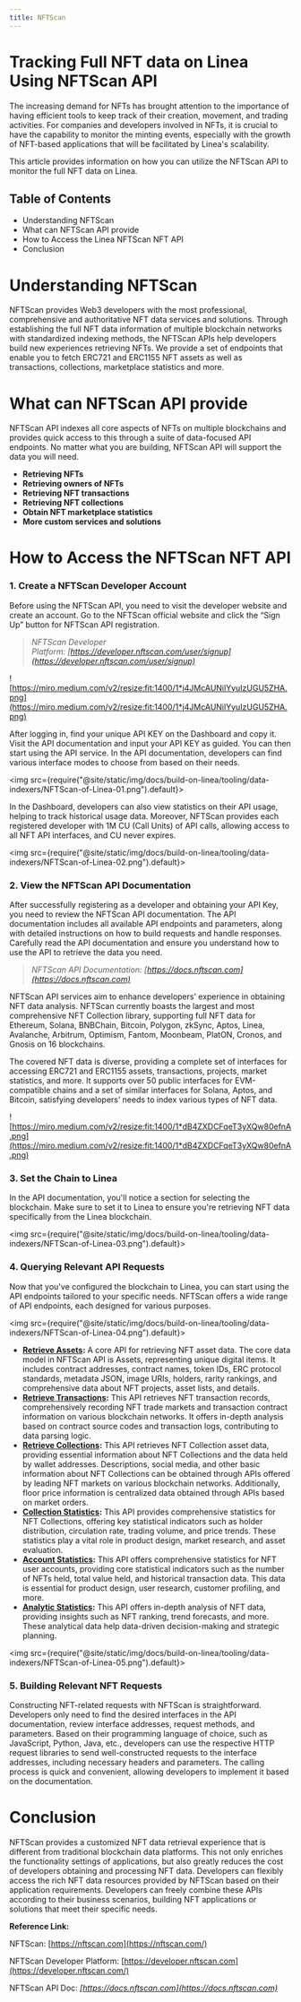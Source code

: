 ```yaml
---
title: NFTScan
---
```


# Tracking Full NFT data on Linea Using NFTScan API

The increasing demand for NFTs has brought attention to the importance of having efficient tools to keep track of their creation, movement, and trading activities. For companies and developers involved in NFTs, it is crucial to have the capability to monitor the minting events, especially with the growth of NFT-based applications that will be facilitated by Linea's scalability. 

This article provides information on how you can utilize the NFTScan API to monitor the full NFT data on Linea.

## Table of Contents

- Understanding NFTScan
- What can NFTScan API provide
- How to Access the Linea NFTScan NFT API
- Conclusion

# Understanding NFTScan

NFTScan provides Web3 developers with the most professional, comprehensive and authoritative NFT data services and solutions. Through establishing the full NFT data information of multiple blockchain networks with standardized indexing methods, the NFTScan APIs help developers build new experiences retrieving NFTs. We provide a set of endpoints that enable you to fetch ERC721 and ERC1155 NFT assets as well as transactions, collections, marketplace statistics and more.

# **What can NFTScan API provide**

NFTScan API indexes all core aspects of NFTs on multiple blockchains and provides quick access to this through a suite of data-focused API endpoints. No matter what you are building, NFTScan API will support the data you will need. 

- **Retrieving NFTs**
- **Retrieving owners of NFTs**
- **Retrieving NFT transactions**
- **Retrieving NFT collections**
- **Obtain NFT marketplace statistics**
- **More custom services and solutions**

# **How to Access the NFTScan NFT API**

### 1. **Create a NFTScan Developer Account**

Before using the NFTScan API, you need to visit the developer website and create an account. Go to the NFTScan official website and click the “Sign Up” button for NFTScan API registration.

> *NFTScan Developer Platform: [https://developer.nftscan.com/user/signup](https://developer.nftscan.com/user/signup)*
> 

![https://miro.medium.com/v2/resize:fit:1400/1*j4JMcAUNilYyuIzUGU5ZHA.png](https://miro.medium.com/v2/resize:fit:1400/1*j4JMcAUNilYyuIzUGU5ZHA.png)

After logging in, find your unique API KEY on the Dashboard and copy it. Visit the API documentation and input your API KEY as guided. You can then start using the API service. In the API documentation, developers can find various interface modes to choose from based on their needs.

<img src={require("@site/static/img/docs/build-on-linea/tooling/data-indexers/NFTScan-of-Linea-01.png").default}></img>

In the Dashboard, developers can also view statistics on their API usage, helping to track historical usage data. Moreover, NFTScan provides each registered developer with 1M CU (Call Units) of API calls, allowing access to all NFT API interfaces, and CU never expires.

<img src={require("@site/static/img/docs/build-on-linea/tooling/data-indexers/NFTScan-of-Linea-02.png").default}></img>

### **2. View the NFTScan API Documentation**

After successfully registering as a developer and obtaining your API Key, you need to review the NFTScan API documentation. The API documentation includes all available API endpoints and parameters, along with detailed instructions on how to build requests and handle responses. Carefully read the API documentation and ensure you understand how to use the API to retrieve the data you need.

> *NFTScan API Documentation: [https://docs.nftscan.com](https://docs.nftscan.com)*
> 

NFTScan API services aim to enhance developers’ experience in obtaining NFT data analysis. NFTScan currently boasts the largest and most comprehensive NFT Collection library, supporting full NFT data for Ethereum, Solana, BNBChain, Bitcoin, Polygon, zkSync, Aptos, Linea, Avalanche, Arbitrum, Optimism, Fantom, Moonbeam, PlatON, Cronos, and Gnosis on 16 blockchains.

The covered NFT data is diverse, providing a complete set of interfaces for accessing ERC721 and ERC1155 assets, transactions, projects, market statistics, and more. It supports over 50 public interfaces for EVM-compatible chains and a set of similar interfaces for Solana, Aptos, and Bitcoin, satisfying developers’ needs to index various types of NFT data.

![https://miro.medium.com/v2/resize:fit:1400/1*dB4ZXDCFqeT3yXQw80efnA.png](https://miro.medium.com/v2/resize:fit:1400/1*dB4ZXDCFqeT3yXQw80efnA.png)

### **3. Set the Chain to Linea**

In the API documentation, you'll notice a section for selecting the blockchain. Make sure to set it to Linea to ensure you're retrieving NFT data specifically from the Linea blockchain.

<img src={require("@site/static/img/docs/build-on-linea/tooling/data-indexers/NFTScan-of-Linea-03.png").default}></img>

### **4. Querying Relevant API Requests**

Now that you've configured the blockchain to Linea, you can start using the API endpoints tailored to your specific needs. NFTScan offers a wide range of API endpoints, each designed for various purposes.

<img src={require("@site/static/img/docs/build-on-linea/tooling/data-indexers/NFTScan-of-Linea-04.png").default}></img>

- **[Retrieve Assets](https://docs.nftscan.com/reference/evm/get-nfts-by-account):** A core API for retrieving NFT asset data. The core data model in NFTScan API is Assets, representing unique digital items. It includes contract addresses, contract names, token IDs, ERC protocol standards, metadata JSON, image URIs, holders, rarity rankings, and comprehensive data about NFT projects, asset lists, and details.
- **[Retrieve Transactions](https://docs.nftscan.com/reference/evm/get-transactions-by-account):** This API retrieves NFT transaction records, comprehensively recording NFT trade markets and transaction contract information on various blockchain networks. It offers in-depth analysis based on contract source codes and transaction logs, contributing to data parsing logic.
- **[Retrieve Collections](https://docs.nftscan.com/reference/evm/get-an-nft-collection):** This API retrieves NFT Collection asset data, providing essential information about NFT Collections and the data held by wallet addresses. Descriptions, social media, and other basic information about NFT Collections can be obtained through APIs offered by leading NFT markets on various blockchain networks. Additionally, floor price information is centralized data obtained through APIs based on market orders.
- **[Collection Statistics](https://docs.nftscan.com/reference/evm/collection-statistics):** This API provides comprehensive statistics for NFT Collections, offering key statistical indicators such as holder distribution, circulation rate, trading volume, and price trends. These statistics play a vital role in product design, market research, and asset evaluation.
- **[Account Statistics](https://docs.nftscan.com/reference/evm/account-overview-statistics):** This API offers comprehensive statistics for NFT user accounts, providing core statistical indicators such as the number of NFTs held, total value held, and historical transaction data. This data is essential for product design, user research, customer profiling, and more.
- **[Analytic Statistics](https://docs.nftscan.com/reference/evm/trade-ranking):** This API offers in-depth analysis of NFT data, providing insights such as NFT ranking, trend forecasts, and more. These analytical data help data-driven decision-making and strategic planning.

<img src={require("@site/static/img/docs/build-on-linea/tooling/data-indexers/NFTScan-of-Linea-05.png").default}></img>

### **5. Building Relevant NFT Requests**

Constructing NFT-related requests with NFTScan is straightforward. Developers only need to find the desired interfaces in the API documentation, review interface addresses, request methods, and parameters. Based on their programming language of choice, such as JavaScript, Python, Java, etc., developers can use the respective HTTP request libraries to send well-constructed requests to the interface addresses, including necessary headers and parameters. The calling process is quick and convenient, allowing developers to implement it based on the documentation.

# **Conclusion**

NFTScan provides a customized NFT data retrieval experience that is different from traditional blockchain data platforms. This not only enriches the functionality settings of applications, but also greatly reduces the cost of developers obtaining and processing NFT data. Developers can flexibly access the rich NFT data resources provided by NFTScan based on their application requirements. Developers can freely combine these APIs according to their business scenarios, building NFT applications or solutions that meet their specific needs.

**Reference Link:** 

NFTScan: [https://nftscan.com](https://nftscan.com/)

NFTScan Developer Platform: [https://developer.nftscan.com](https://developer.nftscan.com/)

NFTScan API Doc: *[https://docs.nftscan.com](https://docs.nftscan.com)*